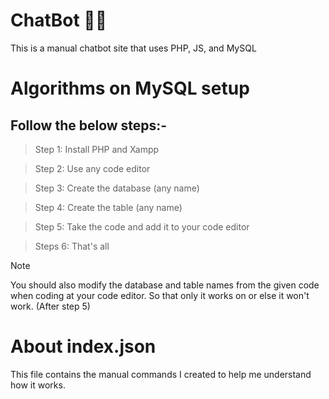 # ChatBot 👨‍💻
This is a manual chatbot site that uses PHP, JS, and MySQL

# Algorithms on MySQL setup
## Follow the below steps:- 
> Step 1: Install PHP and Xampp

> Step 2: Use any code editor

> Step 3: Create the database (any name)

> Step 4: Create the table (any name)

> Step 5: Take the code and add it to your code editor  

> Steps 6: That's all

> [!NOTE]
> You should also modify the database and table names from the given code when coding at your code editor. So that only it works on or else it won't work. (After step 5)

# About index.json
This file contains the manual commands I created to help me understand how it works.
